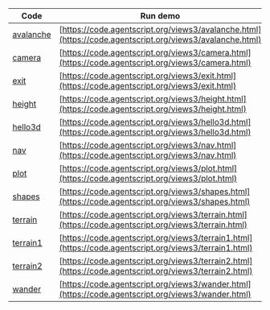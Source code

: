 Code    | Run demo
------- | ------
[avalanche](https://github.com/backspaces/agentscript/tree/master/views3/avalanche.html#L1) | [https://code.agentscript.org/views3/avalanche.html](https://code.agentscript.org/views3/avalanche.html)
[camera](https://github.com/backspaces/agentscript/tree/master/views3/camera.html#L1) | [https://code.agentscript.org/views3/camera.html](https://code.agentscript.org/views3/camera.html)
[exit](https://github.com/backspaces/agentscript/tree/master/views3/exit.html#L1) | [https://code.agentscript.org/views3/exit.html](https://code.agentscript.org/views3/exit.html)
[height](https://github.com/backspaces/agentscript/tree/master/views3/height.html#L1) | [https://code.agentscript.org/views3/height.html](https://code.agentscript.org/views3/height.html)
[hello3d](https://github.com/backspaces/agentscript/tree/master/views3/hello3d.html#L1) | [https://code.agentscript.org/views3/hello3d.html](https://code.agentscript.org/views3/hello3d.html)
[nav](https://github.com/backspaces/agentscript/tree/master/views3/nav.html#L1) | [https://code.agentscript.org/views3/nav.html](https://code.agentscript.org/views3/nav.html)
[plot](https://github.com/backspaces/agentscript/tree/master/views3/plot.html#L1) | [https://code.agentscript.org/views3/plot.html](https://code.agentscript.org/views3/plot.html)
[shapes](https://github.com/backspaces/agentscript/tree/master/views3/shapes.html#L1) | [https://code.agentscript.org/views3/shapes.html](https://code.agentscript.org/views3/shapes.html)
[terrain](https://github.com/backspaces/agentscript/tree/master/views3/terrain.html#L1) | [https://code.agentscript.org/views3/terrain.html](https://code.agentscript.org/views3/terrain.html)
[terrain1](https://github.com/backspaces/agentscript/tree/master/views3/terrain1.html#L1) | [https://code.agentscript.org/views3/terrain1.html](https://code.agentscript.org/views3/terrain1.html)
[terrain2](https://github.com/backspaces/agentscript/tree/master/views3/terrain2.html#L1) | [https://code.agentscript.org/views3/terrain2.html](https://code.agentscript.org/views3/terrain2.html)
[wander](https://github.com/backspaces/agentscript/tree/master/views3/wander.html#L1) | [https://code.agentscript.org/views3/wander.html](https://code.agentscript.org/views3/wander.html)
